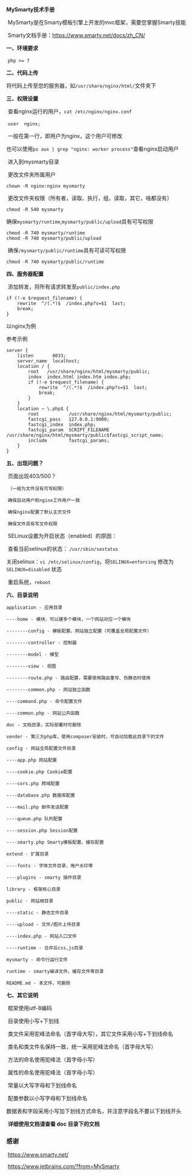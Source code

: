**MySmarty技术手册**

​	MySmarty是在Smarty模板引擎上开发的mvc框架，需要您掌握Smarty技能

​	Smarty文档手册：https://www.smarty.net/docs/zh_CN/

**一、环境要求**

​	`php >= 7`

**二、代码上传**

​	将代码上传至您的服务器，如`/usr/share/nginx/html/`文件夹下

**三、权限设置**

​	查看nginx运行的用户，`cat /etc/nginx/nginx.conf`

​	`user  nginx;`

​	一般在第一行，即用户为nginx，这个用户可修改

​	也可以使用`ps aux | grep "nginx: worker process"`查看nginx启动用户

​	进入到mysmarty目录

​	更改文件夹所属用户

```
chown -R nginx:nginx mysmarty
```

​	更改文件夹权限（所有者，读取、执行，组，读取，其它，啥都没有）

```
chmod -R 540 mysmarty
```

​	确保`mysmarty/runtime`,`mysmarty/public/upload`具有可写权限

```
chmod -R 740 mysmarty/runtime
chmod -R 740 mysmarty/public/upload
```

​	确保`/mysmarty/public/runtime`具有可读可写权限

```
chmod -R 740 mysmarty/public/runtime
```

**四、服务器配置**

​	添加转发，将所有请求转发至`public/index.php`

```nginx
if (!-e $request_filename) {
	rewrite  ^/(.*)$  /index.php?s=$1  last;
	break;
}
```

以nginx为例

参考示例

```nginx
server {
	listen       8033;
	server_name  localhost;
	location / {
    	root   /usr/share/nginx/html/mysmarty/public;
    	index  index.html index.htm index.php;
		if (!-e $request_filename) {
			rewrite  ^/(.*)$  /index.php?s=$1  last;
			break;
		}
	}
	location ~ \.php$ {
    	root           /usr/share/nginx/html/mysmarty/public;
    	fastcgi_pass   127.0.0.1:9000;
    	fastcgi_index  index.php;
    	fastcgi_param  SCRIPT_FILENAME /usr/share/nginx/html/mysmarty/public$fastcgi_script_name;
    	include        fastcgi_params;
	}
}
```

**五、出现问题？**

​	页面出现403/500？

​    `（一般为文件没有可写权限）`

​	`确保启动用户和nginx工作用户一致`

​	`确保nginx配置了默认主页文件`

​	`确保文件具有写文件权限`

​	SELinux设置为开启状态（enabled）的原因：

​		查看当前selinux的状态： `/usr/sbin/sestatus`

​		关闭selinux：`vi /etc/selinux/config`，将`SELINUX=enforcing` 修改为 `SELINUX=disabled` 状态

​		重启系统，`reboot`

**六、目录说明**

```
application - 应用目录

----home - 模块，可以建多个模块，一个网站对应一个模块

--------config - 模板配置，网站独立配置（可覆盖全局配置文件）

--------controller - 控制器

--------model - 模型

--------view - 视图

--------route.php - 路由配置，需要使用路由重写、伪静态时使用

--------common.php - 网站独立函数

----command.php - 命令配置文件

----common.php - 网站公共函数	

doc - 文档目录，实际部署时可删除

vender - 第三方php库，使用composer安装时，可自动加载此目录下的文件

config - 网站全局配置文件目录

----app.php 网站配置

----cookie.php Cookie配置

----cors.php 跨域配置

----database.php 数据库配置

----mail.php 邮件发送配置

----queue.php 队列配置

----session.php Session配置

----smarty.php Smarty模板配置、缓存配置

extend - 扩展目录

----fonts - 字体文件目录，用户水印等

----plugins - smarty 插件目录

library - 框架核心目录

public - 网站根目录

----static - 静态文件目录

----upload - 文件/图片上传目录

----index.php - 网站入口文件

----runtime - 合并后css,js目录

mysmarty - 命令行运行文件

runtime - smarty编译文件、缓存文件等目录

README.md - 本文件，可删除
```

**七、其它说明**

​	框架使用utf-8编码

​	目录使用小写+下划线

​	类文件采用驼峰法命名（首字母大写），其它文件采用小写+下划线命名

​	类名和类文件名保持一致，统一采用驼峰法命名（首字母大写）

​	方法的命名使用驼峰法（首字母小写）

​	属性的命名使用驼峰法（首字母小写）

​	常量以大写字母和下划线命名

​	配置参数以小写字母和下划线命名

​	数据表和字段采用小写加下划线方式命名，并注意字段名不要以下划线开头

​	**详细使用文档请查看 doc 目录下的文档**

### 感谢

​	https://www.smarty.net/

​	https://www.jetbrains.com/?from=MySmarty
